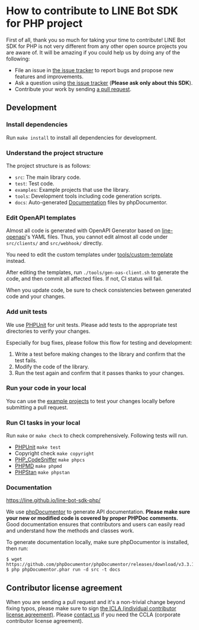 # How to contribute to LINE Bot SDK for PHP project

First of all, thank you so much for taking your time to contribute!
LINE Bot SDK for PHP is not very different from any other open source projects you are aware of.
It will be amazing if you could help us by doing any of the following:

- File an issue in [the issue tracker](https://github.com/line/line-bot-sdk-php/issues) to report bugs and propose new features and improvements.
- Ask a question using [the issue tracker](https://github.com/line/line-bot-sdk-php/issues) (__Please ask only about this SDK__).
- Contribute your work by sending [a pull request](https://github.com/line/line-bot-sdk-php/pulls).

## Development

### Install dependencies

Run `make install` to install all dependencies for development.

### Understand the project structure

The project structure is as follows:

- `src`: The main library code.
- `test`: Test code.
- `examples`: Example projects that use the library.
- `tools`: Development tools including code generation scripts.
- `docs`: Auto-generated [Documentation](https://line.github.io/line-bot-sdk-php/) files by phpDocumentor.

### Edit OpenAPI templates

Almost all code is generated with OpenAPI Generator based on [line-openapi](https://github.com/line/line-openapi)'s YAML files.
Thus, you cannot edit almost all code under `src/clients/` and `src/webhook/` directly.

You need to edit the custom templates under [tools/custom-template](tools/custom-template) instead.

After editing the templates, run `./tools/gen-oas-client.sh` to generate the code, and then commit all affected files.
If not, CI status will fail.

When you update code, be sure to check consistencies between generated code and your changes.

### Add unit tests

We use [PHPUnit](https://phpunit.de/) for unit tests.
Please add tests to the appropriate test directories to verify your changes.

Especially for bug fixes, please follow this flow for testing and development:
1. Write a test before making changes to the library and confirm that the test fails.
2. Modify the code of the library.
3. Run the test again and confirm that it passes thanks to your changes.

### Run your code in your local

You can use the [example projects](examples/) to test your changes locally before submitting a pull request.

### Run CI tasks in your local

Run `make` or `make check` to check comprehensively. Following tests will run.

- [PHPUnit](https://github.com/sebastianbergmann/phpunit) `make test`
- Copyright check `make copyright`
- [PHP_CodeSniffer](https://github.com/squizlabs/PHP_CodeSniffer) `make phpcs`
- [PHPMD](https://phpmd.org/) `make phpmd`
- [PHPStan](https://phpstan.org/) `make phpstan`

### Documentation

https://line.github.io/line-bot-sdk-php/

We use [phpDocumentor](https://www.phpdoc.org/) to generate API documentation.
**Please make sure your new or modified code is covered by proper PHPDoc comments.**
Good documentation ensures that contributors and users can easily read and understand how the methods and classes work.

To generate documentation locally, make sure phpDocumentor is installed, then run:

```
$ wget https://github.com/phpDocumentor/phpDocumentor/releases/download/v3.3.1/phpDocumentor.phar
$ php phpDocumentor.phar run -d src -t docs
```

## Contributor license agreement

When you are sending a pull request and it's a non-trivial change beyond fixing typos, please make sure to sign
[the ICLA (individual contributor license agreement)](https://cla-assistant.io/line/line-bot-sdk-php). Please
[contact us](mailto:dl_oss_dev@linecorp.com) if you need the CCLA (corporate contributor license agreement).